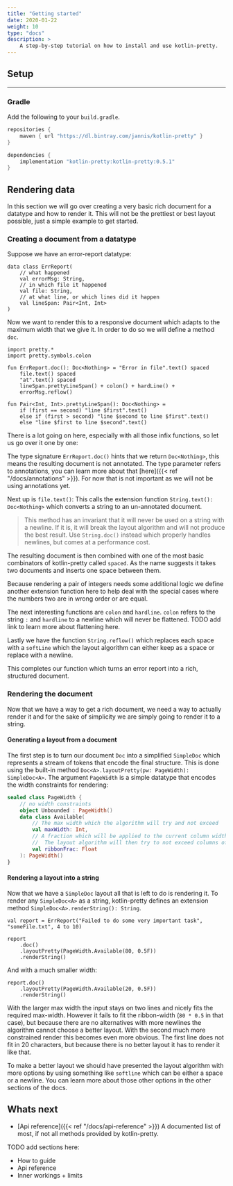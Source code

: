```yaml
---
title: "Getting started"
date: 2020-01-22
weight: 10
type: "docs"
description: >
    A step-by-step tutorial on how to install and use kotlin-pretty.
---
```


## Setup
----

### Gradle

Add the following to your `build.gradle`.

```groovy
repositories {
    maven { url "https://dl.bintray.com/jannis/kotlin-pretty" }
}

dependencies {
    implementation "kotlin-pretty:kotlin-pretty:0.5.1"
}
```

## Rendering data

In this section we will go over creating a very basic rich document for a datatype and how to render it. This will not be the prettiest or best layout possible, just a simple example to get started.

### Creating a document from a datatype

Suppose we have an error-report datatype:
```kotlin:ank:silent
data class ErrReport(
    // what happened
    val errorMsg: String,
    // in which file it happened
    val file: String,
    // at what line, or which lines did it happen
    val lineSpan: Pair<Int, Int>
)
```

Now we want to render this to a responsive document which adapts to the maximum width that we give it. In order to do so we will define a method `doc`.

```kotlin:ank:silent
import pretty.*
import pretty.symbols.colon

fun ErrReport.doc(): Doc<Nothing> = "Error in file".text() spaced
    file.text() spaced
    "at".text() spaced
    lineSpan.prettyLineSpan() + colon() + hardLine() +
    errorMsg.reflow()

fun Pair<Int, Int>.prettyLineSpan(): Doc<Nothing> =
    if (first == second) "line $first".text()
    else if (first > second) "line $second to line $first".text()
    else "line $first to line $second".text()
```

There is a lot going on here, especially with all those infix functions, so let us go over it one by one:

The type signature `ErrReport.doc()` hints that we return `Doc<Nothing>`, this means the resulting document is not annotated. The type parameter refers to annotations, you can learn more about that [here]({{< ref "/docs/annotations" >}}). For now that is not important as we will not be using annotations yet.

Next up is `file.text()`: This calls the extension function `String.text(): Doc<Nothing>` which converts a string to an un-annotated document.
> This method has an invariant that it will never be used on a string with a newline. If it is, it will break the layout algorithm and will not produce the best result. Use `String.doc()` instead which properly handles newlines, but comes at a performance cost.

The resulting document is then combined with one of the most basic combinators of kotlin-pretty called `spaced`. As the name suggests it takes two documents and inserts one space between them.

Because rendering a pair of integers needs some additional logic we define another extension function here to help deal with the special cases where the numbers two are in wrong order or are equal.

The next interesting functions are `colon` and `hardline`. `colon` refers to the string `:` and `hardline` to a newline which will never be flattened. TODO add link to learn more about flattening here.

Lastly we have the function `String.reflow()` which replaces each space with a `softLine` which the layout algorithm can either keep as a space or replace with a newline.

This completes our function which turns an error report into a rich, structured document.

### Rendering the document

Now that we have a way to get a rich document, we need a way to actually render it and for the sake of simplicity we are simply going to render it to a string.

#### Generating a layout from a document

The first step is to turn our document `Doc` into a simplified `SimpleDoc` which represents a stream of tokens that encode the final structure. This is done using the built-in method `Doc<A>.layoutPretty(pw: PageWidth): SimpleDoc<A>`. The argument `PageWidth` is a simple datatype that encodes the width constraints for rendering:

```kotlin
sealed class PageWidth {
    // no width constraints
    object Unbounded : PageWidth()
    data class Available(
        // The max width which the algorithm will try and not exceed
        val maxWidth: Int,
        // A fraction which will be applied to the current column width to tweak the max-width setting.
        //  The layout algorithm will then try to not exceed columns of size maxWidth * ribbonFrac
        val ribbonFrac: Float
    ): PageWidth()
}
```

#### Rendering a layout into a string

Now that we have a `SimpleDoc` layout all that is left to do is rendering it. To render any `SimpleDoc<A>` as a string, kotlin-pretty defines an extension method `SimpleDoc<A>.renderString(): String`. 

```kotlin:ank
val report = ErrReport("Failed to do some very important task", "someFile.txt", 4 to 10)

report
    .doc()
    .layoutPretty(PageWidth.Available(80, 0.5F))
    .renderString()
```
And with a much smaller width:
```kotlin:ank
report.doc()
    .layoutPretty(PageWidth.Available(20, 0.5F))
    .renderString()
```

With the larger max width the input stays on two lines and nicely fits the required max-width. However it fails to fit the ribbon-width (`80 * 0.5` in that case), but because there are no alternatives with more newlines the algorithm cannot choose a better layout. With the second much more constrained render this becomes even more obvious. The first line does not fit in 20 characters, but because there is no better layout it has to render it like that.

To make a better layout we should have presented the layout algorithm with more options by using something like `softline` which can be either a space or a newline. You can learn more about those other options in the other sections of the docs. 

## Whats next

- [Api reference]({{< ref "/docs/api-reference" >}}) A documented list of most, if not all methods provided by kotlin-pretty.

TODO add sections here:
- How to guide
- Api reference
- Inner workings + limits